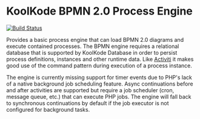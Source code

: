 # KoolKode BPMN 2.0 Process Engine

[![Build Status](https://travis-ci.org/koolkode/bpmn.svg?branch=master)](https://travis-ci.org/koolkode/bpmn)

Provides a basic process engine that can load BPMN 2.0 diagrams and execute contained processes. The BPMN engine
requires a relational database that is supported by KoolKode Database in order to persist process definitions, instances
and other runtime data. Like [Activiti](http://activiti.org/) it makes good use of the command pattern during execution
of a process instance.

The engine is currently missing support for timer events due to PHP's lack of a native
background job scheduling feature. Async continuations before and after activities are supported but
require a job scheduler (cron, message queue, etc.) that can execute PHP jobs. The engine will fall
back to synchronous continuations by default if the job executor is not configured for background tasks.
